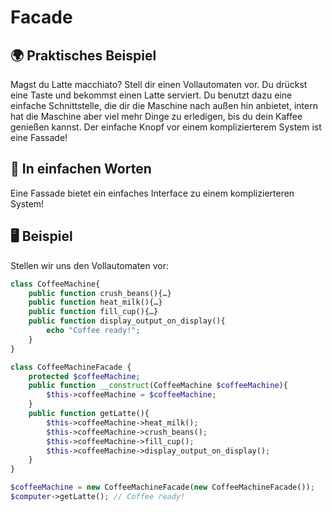 # Facade

## 🌍 Praktisches Beispiel

Magst du Latte macchiato? Stell dir einen Vollautomaten vor. Du drückst eine Taste und bekommst einen Latte serviert. Du benutzt dazu eine einfache Schnittstelle, die dir die Maschine nach außen hin anbietet, intern hat die Maschine aber viel mehr Dinge zu erledigen, bis du dein Kaffee genießen kannst. Der einfache Knopf vor einem komplizierterem System ist eine Fassade! 

## 💬 In einfachen Worten
Eine Fassade bietet ein einfaches Interface zu einem komplizierteren System! 

## 🖥 Beispiel

Stellen wir uns den Vollautomaten vor:

```php 
class CoffeeMachine{
	public function crush_beans(){…}
	public function heat_milk(){…}
	public function fill_cup(){…}
	public function display_output_on_display(){
		echo "Coffee ready!";
	}
}

class CoffeeMachineFacade {
	protected $coffeeMachine;
	public function __construct(CoffeeMachine $coffeeMachine){
		$this->coffeeMachine = $coffeeMachine;
	}
	public function getLatte(){
		$this->coffeeMachine->heat_milk();
		$this->coffeeMachine->crush_beans();
		$this->coffeeMachine->fill_cup();
		$this->coffeeMachine->display_output_on_display();
	}
}

$coffeeMachine = new CoffeeMachineFacade(new CoffeeMachineFacade());
$computer->getLatte(); // Coffee ready!
```